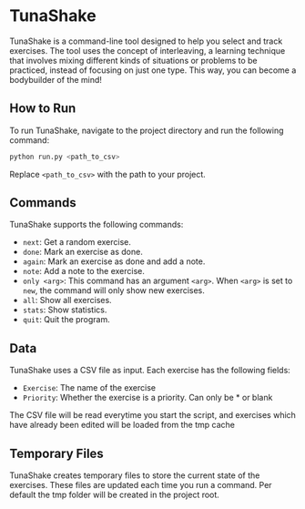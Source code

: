 # TunaShake

TunaShake is a command-line tool designed to help you select and track exercises. The tool uses the concept of interleaving, a learning technique that involves mixing different kinds of situations or problems to be practiced, instead of focusing on just one type. This way, you can become a bodybuilder of the mind!

## How to Run

To run TunaShake, navigate to the project directory and run the following command:

```bash
python run.py <path_to_csv>
```

Replace `<path_to_csv>` with the path to your project.

## Commands

TunaShake supports the following commands:

- `next`: Get a random exercise.
- `done`: Mark an exercise as done.
- `again`: Mark an exercise as done and add a note.
- `note`: Add a note to the exercise.
- `only <arg>`: This command has an argument `<arg>`. When `<arg>` is set to `new`, the command will only show new exercises.
- `all`: Show all exercises.
- `stats`: Show statistics.
- `quit`: Quit the program.

## Data

TunaShake uses a CSV file as input. Each exercise has the following fields:

- `Exercise`: The name of the exercise
- `Priority`: Whether the exercise is a priority. Can only be \* or blank

The CSV file will be read everytime you start the script, and exercises which have already been edited will be loaded from the tmp cache

## Temporary Files

TunaShake creates temporary files to store the current state of the exercises. These files are updated each time you run a command.
Per default the tmp folder will be created in the project root.
